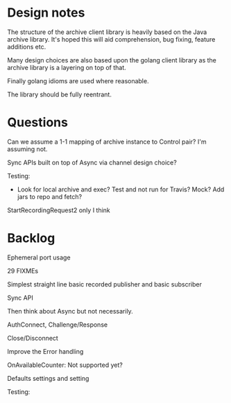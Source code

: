 Design notes
===

The structure of the archive client library is heavily based on the
Java archive library. It's hoped this will aid comprehension, bug fixing,
feature additions etc.

Many design choices are also based upon the golang client library as
the archive library is a layering on top of that.

Finally golang idioms are used where reasonable.

The library should be fully reentrant.


Questions
===

Can we assume a 1-1 mapping of archive instance to Control pair? I'm assuming not.

Sync APIs built on top of Async via channel design choice?

Testing:
 * Look for local archive and exec? Test and not run for Travis? Mock? Add jars to repo and fetch?

StartRecordingRequest2 only I think

Backlog
===
Ephemeral port usage

29 FIXMEs

Simplest straight line basic recorded publisher and basic subscriber

Sync API

Then think about Async but not necessarily.

AuthConnect, Challenge/Response

Close/Disconnect

Improve the Error handling

OnAvailableCounter: Not supported yet?

Defaults settings and setting

Testing:
